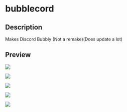 # bubblecord


## Description
Makes Discord Bubbly
(Not a remake)(Does update a lot)


## Preview

<p align="left">
    <img src="https://github.com/doggybootsy/bubblecord/blob/main/Preview/Screen%20Shot%202021-02-24%20at%209.44.28%20PM.png?raw=true">
</p>
<p align="left">
    <img src="https://github.com/doggybootsy/bubblecord/blob/main/Preview/Screen%20Shot%202021-02-24%20at%2010.20.10%20PM.png?raw=true">
</p>
<p align="left">
    <img src="https://github.com/doggybootsy/bubblecord/blob/main/Preview/Screen%20Shot%202021-02-24%20at%209.40.59%20PM.png?raw=true">
</p>
<p align="left">
    <img src="https://github.com/doggybootsy/bubblecord/blob/main/Preview/Screen%20Shot%202021-02-24%20at%209.41.20%20PM.png?raw=true">
</p>
<p align="left">
    <img src="https://github.com/doggybootsy/bubblecord/blob/main/Preview/Screen%20Shot%202021-02-24%20at%209.45.28%20PM.png?raw=true">
</p>

